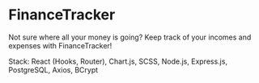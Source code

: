 # FinanceTracker

Not sure where all your money is going? Keep track of your incomes and expenses with FinanceTracker! 

Stack:
React (Hooks, Router), Chart.js, SCSS, Node.js, Express.js, PostgreSQL, Axios, BCrypt 
